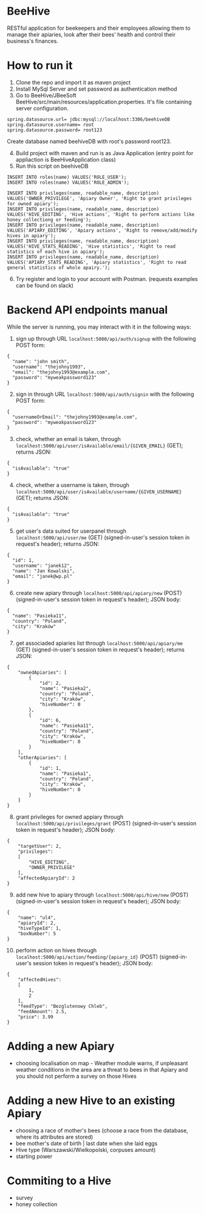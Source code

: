 # BeeHive

RESTful application for beekeepers and their employees allowing them to manage their apiaries, look after their bees' health and control their business's finances.

# How to run it
1. Clone the repo and import it as maven project
2. Install MySql Server and set password as authentication method 
3. Go to  BeeHive/JBeeSoft BeeHive/src/main/resources/application.properties. It's file containing server configuration.
```
spring.datasource.url= jdbc:mysql://localhost:3306/beehiveDB
spring.datasource.username= root
spring.datasource.password= root123
```
Create database named beehiveDB with root's password root123.

4. Build project with maven and run is as Java Application (entry point for appliaction is BeeHiveApplication class)
5. Run this script on beehiveDB
```
INSERT INTO roles(name) VALUES('ROLE_USER');
INSERT INTO roles(name) VALUES('ROLE_ADMIN');

INSERT INTO privileges(name, readable_name, description) VALUES('OWNER_PRIVILEGE', 'Apiary Owner', 'Right to grant privileges for owned apiary');
INSERT INTO privileges(name, readable_name, description) VALUES('HIVE_EDITING', 'Hive actions', 'Right to perform actions like honey collectiong or feeding');
INSERT INTO privileges(name, readable_name, description) VALUES('APIARY_EDITING', 'Apiary actions', 'Right to remove/add/modify hives in apiary');
INSERT INTO privileges(name, readable_name, description) VALUES('HIVE_STATS_READING', 'Hive statistics', 'Right to read statistics of each hive in apiary');
INSERT INTO privileges(name, readable_name, description) VALUES('APIARY_STATS_READING', 'Apiary statistics', 'Right to read general statistics of whole apairy.');
```
6. Try register and login to your account with Postman. (requests examples can be found on slack)

# Backend API endpoints manual
While the server is running, you may interact with it in the following ways:
1. sign up through URL `localhost:5000/api/auth/signup` with the following POST form:
```
{
  "name": "john smith",
  "username": "thejohny1993",
  "email": "thejohny1993@example.com",
  "password": "myweakpassword123"
}
```
2. sign in through URL `localhost:5000/api/auth/signin` with the following POST form:
```
{
  "usernameOrEmail": "thejohny1993@example.com",
  "password": "myweakpassword123"
}
```
3. check, whether an email is taken, through `localhost:5000/api/user/isAvailable/email/{GIVEN_EMAIL}` (GET); returns JSON:
```
{
  "isAvailable": "true"
}
```
4. check, whether a username is taken, through `localhost:5000/api/user/isAvailable/username/{GIVEN_USERNAME}` (GET); returns JSON:
```
{
  "isAvailable": "true"
}
```
5. get user's data suited for userpanel through `localhost:5000/api/user/me` (GET) (signed-in-user's session token in request's header); returns JSON:
```
{
  "id": 1,
  "username": "janek12",
  "name": "Jan Kowalski",
  "email": "janek@wp.pl"
}
```
6. create new apiary through `localhost:5000/api/apiary/new` (POST) (signed-in-user's session token in request's header); JSON body:
```
{
  "name": "Pasieka11",
  "country": "Poland",
  "city": "Kraków"
}
```
7. get associaded apiaries list through `localhost:5000/api/apiary/me` (GET) (signed-in-user's session token in request's header); returns JSON:
```
{
    "ownedApiaries": [
        {
            "id": 2,
            "name": "Pasieka2",
            "country": "Poland",
            "city": "Kraków",
            "hiveNumber": 0
        },
        {
            "id": 6,
            "name": "Pasieka11",
            "country": "Poland",
            "city": "Kraków",
            "hiveNumber": 0
        }
    ],
    "otherApiaries": [
        {
            "id": 1,
            "name": "Pasieka1",
            "country": "Poland",
            "city": "Kraków",
            "hiveNumber": 0
        }
    ]
}
```
8. grant privileges for owned appiary through `localhost:5000/api/privileges/grant` (POST) (signed-in-user's session token in request's header); JSON body:
```
{
	"targetUser": 2,
	"privileges": 
	[
		"HIVE_EDITING",
		"OWNER_PRIVILEGE"
	],
	"affectedApiaryId": 2
}
```
9. add new hive to apiary through `localhost:5000/api/hive/new` (POST) (signed-in-user's session token in request's header); JSON body:
```
{
	"name": "ul4",
	"apiaryId": 2,
	"hiveTypeId": 1,
	"boxNumber": 5
}
```
10. perform action on hives through `localhost:5000/api/action/feeding/{apiary_id}` (POST) (signed-in-user's session token in request's header); JSON body:
```
{
	"affectedHives": 
	[
		1,
		2
	],
	"feedType": "Bezglutenowy Chleb",
	"feedAmount": 2.5,
	"price": 3.99
}
```
# Adding a new Apiary
* choosing localisation on map - Weather module warns, if unpleasant weather conditions in the area are a threat to bees in that Apiary and you should not perform a survey on those Hives

# Adding a new Hive to an existing Apiary
* choosing a race of mother's bees (choose a race from the database, where its attributes are stored)
* bee mother's date of birth | last date when she laid eggs
* Hive type (Warszawski/Wielkopolski, corpuses amount)
* starting power

# Commiting to a Hive
* survey
* honey collection


